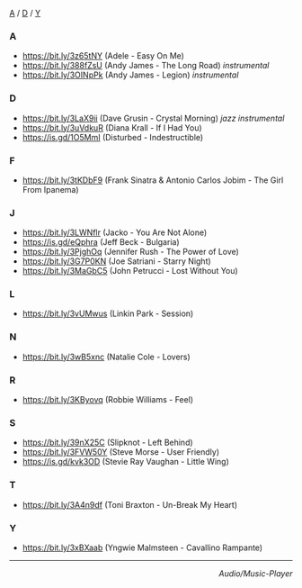 [A](https://fedrikaristiyanto.github.io/Music-Player/files/url_pendek#a) /
 [D](https://fedrikaristiyanto.github.io/Music-Player/files/url_pendek#d) /
 [Y](https://fedrikaristiyanto.github.io/Music-Player/files/url_pendek#y)

### A
- <https://bit.ly/3z65tNY> (Adele - Easy On Me) 
- <https://bit.ly/388fZsU> (Andy James - The Long Road) _instrumental_
- <https://bit.ly/3OINpPk> (Andy James - Legion) _instrumental_

### D
- <https://bit.ly/3LaX9ii> (Dave Grusin - Crystal Morning) _jazz instrumental_
- <https://bit.ly/3uVdkuR> (Diana Krall - If I Had You) 
- <https://is.gd/1O5MmI> (Disturbed - Indestructible) 

### F
- https://bit.ly/3tKDbF9 (Frank Sinatra & Antonio Carlos Jobim - The Girl From Ipanema) 

### J
- https://bit.ly/3LWNflr (Jacko - You Are Not Alone)  
- https://is.gd/eQphra (Jeff Beck - Bulgaria) 
- https://bit.ly/3PjghOq (Jennifer Rush - The Power of Love) 
- https://bit.ly/3G7P0KN (Joe Satriani - Starry Night) 
- https://bit.ly/3MaGbC5 (John Petrucci - Lost Without You)

### L
- https://bit.ly/3vUMwus (Linkin Park - Session)

### N
- https://bit.ly/3wB5xnc (Natalie Cole - Lovers) 

### R
- https://bit.ly/3KByovq (Robbie Williams - Feel)

### S
- https://bit.ly/39nX25C (Slipknot - Left Behind) 
- https://bit.ly/3FVW50Y (Steve Morse - User Friendly) 
- https://is.gd/kvk3OD (Stevie Ray Vaughan - Little Wing) 

### T
- https://bit.ly/3A4n9df (Toni Braxton - Un-Break My Heart)

### Y
- https://bit.ly/3xBXaab (Yngwie Malmsteen - Cavallino Rampante) 


<hr>
<div align="right"><i>Audio/Music-Player</i></div>
